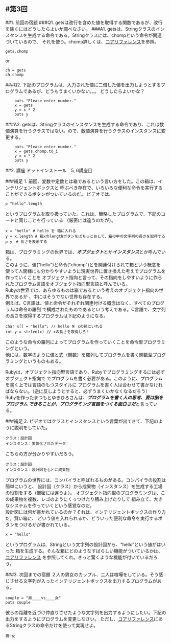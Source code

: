 #第3回
-----
##1. 前回の宿題
###Q1. getsは改行を含めた値を取得する関数であるが、改行を除くにはどうしたらよいか調べなさい。
###A1.
getsは、Stringクラスのインスタンスを生成する命令である。Stringクラスには、chompという命令が関連づいているので、
それを使う。chomp詳しくは、[コアリファレンス](http://www.ruby-doc.org/core-2.0/String.html#method-i-chomp)を参照。

	gets.chomp
	
or

	ch = gets
	ch.chomp


###Q2. 下記のプログラムは、入力された値に二倍した値を出力しようとするプログラムであるが、どうもうまくいかない。。。
どうしたらよいかな？

		puts "Please enter number."
		x = gets
		y = x * 2
		puts y

###A2.
getsは、Stringクラスのインスタンスを生成する命令であり、これは数値演算を行うクラスではない。ので、数値演算を行うクラスのインスタンスに変更する。

		puts "Please enter number."
		x = gets.chomp.to_i
		y = x * 2
		puts y	


##2. 講座
ドットインストール　5, 6講座目

###補足 1.
前回、変数や定数とは箱であるという言い方をした。この箱は、インテリジェントボックスと
呼ぶべき存在で、いろいろな便利な命令を実行することができるボタンがついているのだ。
ビデオでは、

	p "hello".length

というプログラムを取り扱っていた。これは、簡略したプログラムで、下記のコードと同じことを行っている
（厳密には違うのだが）。

	x = "hello" # hello を 箱に入れる
	y = x.length # 箱xのlengthボタンをぽちっとおして、箱の中の文字列の長さを取得する
	p y　# 長さを表示する

箱は、プログラミングの世界では、***オブジェクト***とか***インスタンス***とか呼んでいる。  
このように、値("hello")と命令("chomp")とを関連付けられて箱という概念を
使って人間様にも分かりやすいように現実世界に置き換えた考えでプログラムを作っていくことを
オブジェクト指向と言って、その指向をしやすいように作られたプログラム言語をオブジェクト指向型言語と呼んでいる。  
Rubyの世界では、あらゆるものは箱であるという考えのオブジェクト指向の世界であるが
、中にはそうでない世界も存在する。  
例えば、C言語は、値と命令がそれぞれ関連付ける概念はなく、すべてのプログラムは命令の羅列
で構成されたものであるという考えである。C言語で、文字列の長さを取得するプログラムは下記のようになる。
	
	char x[] = "hello"; // hello を xの箱にいれる
	int y = strlen(x) // xの長さを取得しろ！

このような命令の羅列によってプログラムを作っていくことを命令型プログラミングという。  
他には、数学のように値と式（関数）を羅列してプログラムを書く関数型プログラミングというものもある。  

Rubyは、オブジェクト指向型言語であり、Rubyでプログラミングするには必ずオブジェクト指向で
でプログラムを書く必要がある。このように、プログラムを書く上では言語のもつスタイルに
プログラムを書く人は合わせて書かなければならない。（逆に反しようとすると、必ずうまくいかなくなるだろう）  
Rubyを作ったまつもとゆきひろさんは、***プログラムを書く人の思考、要は脳をプログラム
できることが、プログラミング言語をつくる面白さだ***と言っている。

###補足 2.
ビデオではクラスとインスタンスという言葉が出てきて、下記のように説明をしていた。

	クラス：設計図
	インスタンス：実体化されたデータ

こちらの方が分かりやすいだろう。

	クラス：設計図
	インスタンス：設計図をもとに成果物

プログラムの世界には、コンパイラと呼ばれるものがある。コンパイラの役割は簡単にいうと、
設計図（クラス）から成果物（インスタンス）を生成する工場の役割をする（厳密には違うよ）。
オブジェクト指向型のプログラミングは、この成果物を複数、レゴのようにくっつけたり積み上げたりして
組み立て、大きなシステムを作っていくという感覚なのだ。  
設計図には何が書かれているのか？それは、インテリジェントボックスの作り方だ。賢い箱に、
どいう値を入れられるか、どういった便利な命令を実行するボタンをつけるかが書かれている。
	
	x = "hello"

というプログラムは、Stringという文字列の設計図から、“hello”という値がはいった
箱を生成する。そんな箱にどのようなすばらしい機能がついているかは、[コアリファレンス](http://www.ruby-doc.org/core-2.0/String.html#method-i-chomp)
を参照してくれ。きっと驚くような機能が付いているだろう。

###3. 次回までの宿題
２人の男女のカップル、二人は喧嘩をしている。そう感じさせる文字列が入ったインテリジェントボックスを出力するプログラムがある。
	
	couple = "男____vs____女"
	puts couple

彼らの距離を近づけ仲直りさせたような文字列を出力するようにしたい。下記の出力をするようにプログラムを変更しなさい。
ただし、[コアリファレンス](http://www.ruby-doc.org/core-2.0/String.html#method-i-chomp)にあるStringクラスの命令だけを使って実現せよ。

	男♡女
	
